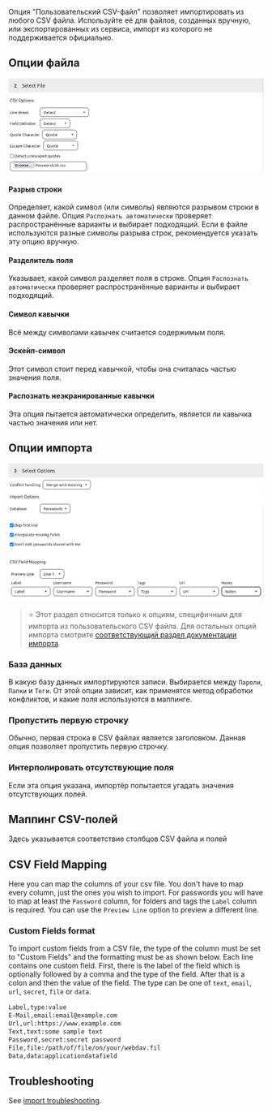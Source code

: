 Опция "Пользовательский CSV-файл" позволяет импортировать из любого CSV файла.
Используйте её для файлов, созданных вручную, или экспортированных из сервиса, импорт из которого не поддерживается официально.

## Опции файла
![Опции обработки пользовательского CSV файла](../_files/import-custom-csv-options.png)

#### Разрыв строки
Определяет, какой символ (или символы) являются разрывом строки в данном файле.
Опция `Распознать автоматически` проверяет распространённые варианты и выбирает подходящий.
Если в файле используются разные символы разрыва строк, рекомендуется указать эту опцию вручную.

#### Разделитель поля
Указывает, какой символ разделяет поля в строке.
Опция `Распознать автоматически` проверяет распространённые варианты и выбирает подходящий.

#### Символ кавычки
Всё между символами кавычек считается содержимым поля.

#### Эскейп-символ
Этот символ стоит перед кавычкой, чтобы она считалась частью значения поля.

#### Распознать неэкранированные кавычки
Эта опция пытается автоматически определить, является ли кавычка частью значения или нет.

## Опции импорта
![Опции импорта и маппинг полей из пользовательского CSV файла](../_files/import-custom-csv-mapping.png)

> :star: Этот раздел относится только к опциям, специфичным для импорта из пользовательского CSV файла.
> Для остальных опций импорта смотрите [соответствующий раздел документации импорта](../Import#опции-импорта).

### База данных
В какую базу данных импортируются записи.
Выбирается между `Пароли`, `Папки` и `Теги`.
От этой опции зависит, как применятся метод обработки конфликтов, и какие поля используются в маппинге.

### Пропустить первую строчку
Обычно, первая строка в CSV файлах является заголовком.
Данная опция позволяет пропустить первую строчку.

### Интерполировать отсутствующие поля
Если эта опция указана, импортёр попытается угадать значения отсутствующих полей.

## Маппинг CSV-полей
Здесь указывается соответствие столбцов CSV файла и полей

## CSV Field Mapping
Here you can map the columns of your csv file.
You don't have to map every column, just the ones you wish to import.
For passwords you will have to map at least the `Password` column, for folders and tags the `Label` column is required.
You can use the `Preview Line` option to preview a different line.

### Custom Fields format
To import custom fields from a CSV file, the type of the column must be set to "Custom Fields" and the formatting must be as shown below.
Each line contains one custom field.
First, there is the label of the field which is optionally followed by a comma and the type of the field.
After that is a colon and then the value of the field.
The type can be one of `text`, `email`, `url`, `secret`, `file` or `data`.

```
Label,type:value
E-Mail,email:email@example.com
Url,url:https://www.example.com
Text,text:some sample text
Password,secret:secret password
File,file:/path/of/file/on/your/webdav.fil
Data,data:applicationdatafield
```

## Troubleshooting
See [import troubleshooting](../Import#Troubleshooting).
